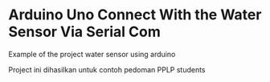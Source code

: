 # Arduino Uno Connect With the Water Sensor Via Serial Com
Example of the project water sensor using arduino

Project ini dihasilkan untuk contoh pedoman PPLP students
